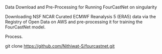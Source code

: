 Data Download and Pre-Processing for Running FourCastNet on singularity

Downloading NSF NCAR Curated ECMWF Reanalysis 5 (ERA5) data via the Registry of Open Data on AWS and pre-processing it for training the FourCastNet model.

Process.

git clone https://github.com/Nithiwat-S/fourcastnet.git
